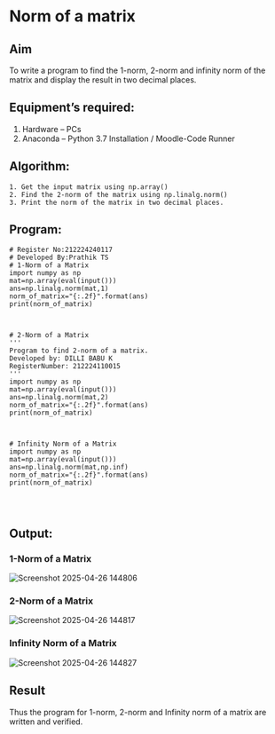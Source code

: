 # Norm of a matrix
## Aim
To write a program to find the 1-norm, 2-norm and infinity norm of the matrix and display the result in two decimal places.
## Equipment’s required:
1.	Hardware – PCs
2.	Anaconda – Python 3.7 Installation / Moodle-Code Runner
## Algorithm:
	1. Get the input matrix using np.array()   
    2. Find the 2-norm of the matrix using np.linalg.norm()
	3. Print the norm of the matrix in two decimal places.
## Program:
```
# Register No:212224240117
# Developed By:Prathik TS
# 1-Norm of a Matrix
import numpy as np
mat=np.array(eval(input()))
ans=np.linalg.norm(mat,1)
norm_of_matrix="{:.2f}".format(ans)
print(norm_of_matrix)



# 2-Norm of a Matrix
'''
Program to find 2-norm of a matrix.
Developed by: DILLI BABU K
RegisterNumber: 212224110015
'''
import numpy as np
mat=np.array(eval(input()))
ans=np.linalg.norm(mat,2)
norm_of_matrix="{:.2f}".format(ans)
print(norm_of_matrix)



# Infinity Norm of a Matrix
import numpy as np
mat=np.array(eval(input()))
ans=np.linalg.norm(mat,np.inf)
norm_of_matrix="{:.2f}".format(ans)
print(norm_of_matrix)




```
## Output:
### 1-Norm of a Matrix
![Screenshot 2025-04-26 144806](https://github.com/user-attachments/assets/114e8b17-d406-4000-8258-a0aac4c9c208)


### 2-Norm of a Matrix
![Screenshot 2025-04-26 144817](https://github.com/user-attachments/assets/6c79be5a-310d-4303-82ff-10adf7159c55)


### Infinity Norm of a Matrix
![Screenshot 2025-04-26 144827](https://github.com/user-attachments/assets/43a3bf3f-4296-4321-ad06-c0ec436b19a8)


## Result
Thus the program for 1-norm, 2-norm and Infinity norm of a matrix are written and verified.
